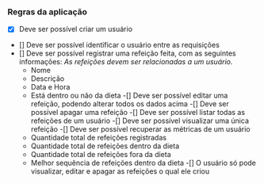 ### Regras da aplicação

- [X] Deve ser possível criar um usuário
- [] Deve ser possível identificar o usuário entre as requisições
- [] Deve ser possível registrar uma refeição feita, com as seguintes informações:
 *As refeições devem ser relacionadas a um usuário.*
    - Nome
    - Descrição
    - Data e Hora
    - Está dentro ou não da dieta
-[] Deve ser possível editar uma refeição, podendo alterar todos os dados acima
-[] Deve ser possível apagar uma refeição
-[] Deve ser possível listar todas as refeições de um usuário
-[] Deve ser possível visualizar uma única refeição
-[] Deve ser possível recuperar as métricas de um usuário
    - Quantidade total de refeições registradas
    - Quantidade total de refeições dentro da dieta
    - Quantidade total de refeições fora da dieta
    - Melhor sequência de refeições dentro da dieta
-[] O usuário só pode visualizar, editar e apagar as refeições o qual ele criou